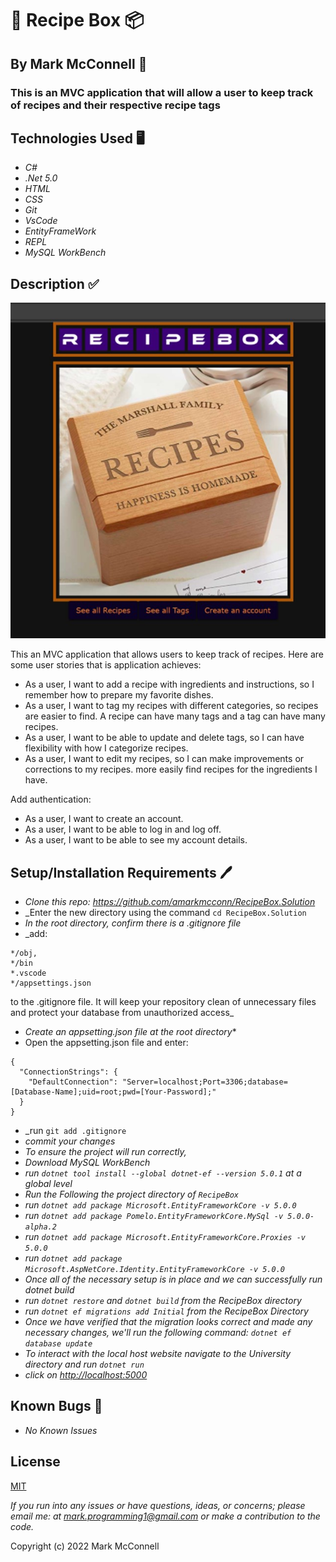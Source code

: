 #  📑 Recipe Box 📦

## By **Mark McConnell** 👨

### This is an MVC application that will allow a user to keep track of recipes and their respective recipe tags

## Technologies Used 🖥️

* _C#_
* _.Net 5.0_
* _HTML_
* _CSS_
* _Git_
* _VsCode_
* _EntityFrameWork_
* _REPL_
* _MySQL WorkBench_

## Description ✅

![Alt text](/RecipeBox/wwwroot/img/Picture1.jpg)


This an MVC application that allows users to keep track of recipes. Here are some user stories that is application achieves:

* As a user, I want to add a recipe with ingredients and instructions, so I remember how to prepare my favorite dishes.
* As a user, I want to tag my recipes with different categories, so recipes are easier to find. A recipe can have many tags and a tag can have many recipes.
* As a user, I want to be able to update and delete tags, so I can have flexibility with how I categorize recipes.
* As a user, I want to edit my recipes, so I can make improvements or corrections to my recipes.
more easily find recipes for the ingredients I have.

Add authentication:

* As a user, I want to create an account.
* As a user, I want to be able to log in and log off.
* As a user, I want to be able to see my account details.

## Setup/Installation Requirements 🖊️

* _Clone this repo: <https://github.com/amarkmcconn/RecipeBox.Solution>_
* _Enter the new directory using the command ```cd RecipeBox.Solution```
* _In the root directory, confirm there is a .gitignore file_
* _add:

```
*/obj,
*/bin
*.vscode
*/appsettings.json
```

 to the .gitignore file. It will keep your repository clean of unnecessary files and protect your database from unauthorized access_

* _Create an appsetting.json file at the root directory_*
* Open the appsetting.json file and enter:

```
{ 
  "ConnectionStrings": { 
    "DefaultConnection": "Server=localhost;Port=3306;database=[Database-Name];uid=root;pwd=[Your-Password];" 
  } 
}
```

* _run ```git add .gitignore```
* _commit your changes_
* _To ensure the project will run correctly,_
* _Download MySQL WorkBench_
* _run ```dotnet tool install --global dotnet-ef --version 5.0.1``` at a global level_
* _Run the Following the project directory of ```RecipeBox```_
* _run ```dotnet add package Microsoft.EntityFrameworkCore -v 5.0.0```_
* _run ```dotnet add package Pomelo.EntityFrameworkCore.MySql -v 5.0.0-alpha.2```_
* _run ```dotnet add package Microsoft.EntityFrameworkCore.Proxies -v 5.0.0```_
* _run ```dotnet add package Microsoft.AspNetCore.Identity.EntityFrameworkCore -v 5.0.0```_
* _Once all of the necessary setup is in place and we can successfully run dotnet build_
* _run ```dotnet restore``` and ```dotnet build``` from the RecipeBox directory_
* _run ```dotnet ef migrations add Initial``` from the RecipeBox Directory_
* _Once we have verified that the migration looks correct and made any necessary changes, we'll run the following command: ```dotnet ef database update```_
* _To interact with the local host website navigate to the University directory and run ```dotnet run```_
* _click on  <http://localhost:5000>_

## Known Bugs 🐛

* _No Known Issues_

## License

[MIT](LICENSE)

_If you run into any issues or have questions, ideas, or concerns;  please email me: at mark.programming1@gmail.com or make a contribution to the code._

Copyright (c) 2022 Mark McConnell